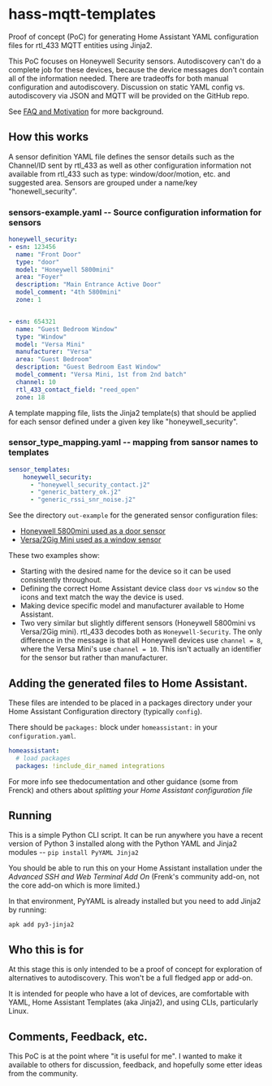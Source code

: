 # hass-mqtt-templates

Proof of concept (PoC) for generating Home Assistant YAML configuration files for 
rtl_433 MQTT entities using Jinja2.

This PoC focuses on Honeywell Security sensors. Autodiscovery can't do a 
complete job for these devices, because the device messages don't contain all of
the information needed. There are tradeoffs for both manual configuration and 
autodiscovery. Discussion on static YAML config vs. autodiscovery via
JSON and MQTT will be provided on the GitHub repo.  

See [FAQ and Motivation](FAQ_and_Motivation.md) for more background.

## How this works

A sensor definition YAML file defines the sensor details such as the Channel/ID
sent by rtl_433 as well as other configuration information not available from
rtl_433 such as type: window/door/motion, etc. and suggested area. Sensors are
grouped under a name/key "honewell_security".

### sensors-example.yaml -- Source configuration information for sensors
```yaml
honeywell_security:
- esn: 123456
  name: "Front Door"
  type: "door"
  model: "Honeywell 5800mini"
  area: "Foyer"
  description: "Main Entrance Active Door"
  model_comment: "4th 5800mini"
  zone: 1


- esn: 654321
  name: "Guest Bedroom Window"
  type: "Window"
  model: "Versa Mini"
  manufacturer: "Versa"
  area: "Guest Bedroom"
  description: "Guest Bedroom East Window"
  model_comment: "Versa Mini, 1st from 2nd batch"
  channel: 10
  rtl_433_contact_field: "reed_open"
  zone: 18
```

A template mapping file, lists the Jinja2 template(s) that should be applied for
each sensor defined under a given key like "honeywell_security".

### sensor_type_mapping.yaml -- mapping from sansor names to templates

```yaml
sensor_templates:
    honeywell_security:
      - "honeywell_security_contact.j2"
      - "generic_battery_ok.j2"
      - "generic_rssi_snr_noise.j2"
```

See the directory `out-example` for the generated sensor configuration files:

* [Honeywell 5800mini used as a door sensor](out-example/rtlmqtt_front_door_sensor.yaml)
* [Versa/2Gig Mini used as a window sensor](rtlmqtt_guest_bedroom_window_sensor.yaml)

These two examples show:

* Starting with the desired name for the device so it can be used consistently throughout.
* Defining the correct Home Assistant device class `door` vs `window` so the icons and text match the way the device is used.
* Making device specific model and manufacturer available to Home Assistant.
* Two very similar but slightly different sensors (Honeywell 5800mini vs Versa/2Gig mini). rtl_433 decodes both as `Honeywell-Security`. The only difference in the message is that all Honeywell devices use `channel = 8`, where the Versa Mini's use `channel = 10`. This isn't actually an identifier for the sensor but rather than manufacturer.
 

## Adding the generated files to Home Assistant.

These files are intended to be placed in a packages directory under your 
Home Assistant Configuration directory (typically `config`).  

There should be `packages:` block under `homeassistant:` in your
`configuration.yaml`.

```yaml
homeassistant:
  # load packages
  packages: !include_dir_named integrations
```

For more info see thedocumentation and other guidance (some from Frenck) and 
others about _splitting your Home Assistant configuration file_

## Running

This is a simple Python CLI script. It can be run anywhere you have a recent
version of Python 3 installed along with the Python YAML and Jinja2 modules -- 
`pip install PyYAML Jinja2` 

You should be able to run this on your Home Assistant installation under the
_Advanced SSH and Web Terminal Add On_  (Frenk's community add-on, not the core
add-on which is more limited.)

In that environment, PyYAML is already installed but you need to add Jinja2 by running:

`apk add py3-jinja2`

## Who this is for

At this stage this is only intended to be a proof of concept for exploration
of alternatives to autodiscovery. This won't be a full fledged app or add-on.

It is intended for people who have a lot of devices, are comfortable with YAML,
Home Assistant Templates (aka Jinja2), and using CLIs, particularly Linux.

## Comments, Feedback, etc.

This PoC is at the point where "it is useful for me". I wanted to make it
available to others for discussion, feedback, and hopefully some etter ideas
from the community.

